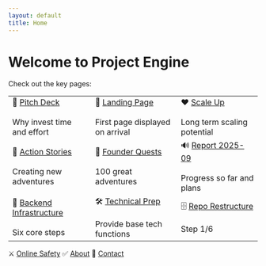 ```yaml
---
layout: default
title: Home
---
```


# Welcome to Project Engine

Check out the key pages:

<table>
  <tr>
    <td>💚 <a href="https://innov8tor3.github.io/project-engine/pitch/pitch.html">Pitch Deck</a><br><br>Why invest time and effort</td>
    <td>💙 <a href="https://innov8tor3.github.io/project-engine/ops-hub/ops-hub.html">Landing Page</a><br><br>First page displayed on arrival</td>
    <td>❤ <a href="https://innov8tor3.github.io/project-engine/scale-up/scale-up.html">Scale Up</a><br><br>Long term scaling potential</td>
  </tr>
  <tr>
    <td>🚀 <a href="https://innov8tor3.github.io/project-engine/action-stories/action-stories.html">Action Stories</a><br><br>Creating new adventures</td>
    <td>🌱 <a href="https://innov8tor3.github.io/project-engine/founder-quests/founder-quest.html">Founder Quests</a><br><br>100 great adventures</td>
    <td>🔊 <a href="https://innov8tor3.github.io/project-engine/reports/report-2025-09/2025-09.html">Report 2025-09</a><br><br>Progress so far and plans</td>
  </tr>
  <tr>
    <td>🚜 <a href="https://innov8tor3.github.io/project-engine/reports/backend/infra.html">Backend Infrastructure</a><br><br>Six core steps</td>
    <td>🛠 <a href="https://innov8tor3.github.io/project-engine/dev-envt/dev-envt.html">Technical Prep</a><br><br>Provide base tech functions</td>
    <td>🗄 <a href="https://innov8tor3.github.io/project-engine/backend/repo-restructure/repo-restructure.html">Repo Restructure</a><br><br>Step 1/6</td>
  </tr>
</table>


⚔ <a href="https://innov8tor3.github.io/project-engine/github-safety/github-safety.html">Online Safety</a> ✅ <a href="https://innov8tor3.github.io/project-engine/about/about.html">About</a> 🤳 [Contact](contact.md)
